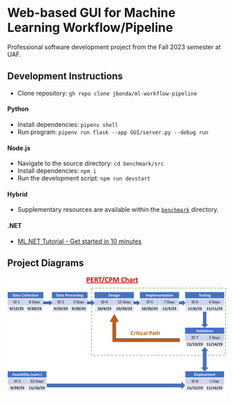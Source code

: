 # Web-based GUI for Machine Learning Workflow/Pipeline

Professional software development project from the Fall 2023 semester at UAF.

## Development Instructions

- Clone repository: `gh repo clone jbonda/ml-workflow-pipeline`

#### Python

- Install dependencies: `pipenv shell`
- Run program: `pipenv run flask --app GUI/server.py --debug run`

#### Node.js

- Navigate to the source directory: `cd benchmark/src`
- Install dependencies: `npm i`
- Run the development script: `npm run devstart`

#### Hybrid

- Supplementary resources are available within the [`benchmark`](https://github.com/jbonda/ml-workflow-pipeline/tree/main/benchmark) directory.

#### .NET

- [ML.NET Tutorial - Get started in 10 minutes](https://dotnet.microsoft.com/en-us/learn/ml-dotnet/get-started-tutorial/intro)

## Project Diagrams

![PERT/CPM Chart](docs/PERT_CPM_Chart.svg)
